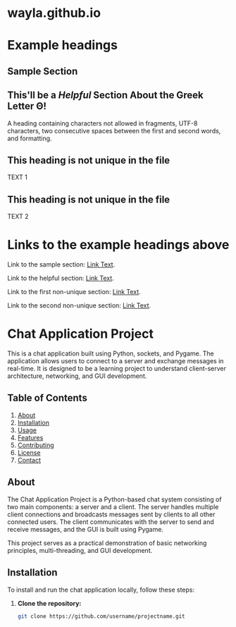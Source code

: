 # wayla.github.io
# Example headings

## Sample Section

## This'll be a _Helpful_ Section About the Greek Letter Θ!
A heading containing characters not allowed in fragments, UTF-8 characters, two consecutive spaces between the first and second words, and formatting.

## This heading is not unique in the file

TEXT 1

## This heading is not unique in the file

TEXT 2

# Links to the example headings above

Link to the sample section: [Link Text](#sample-section).

Link to the helpful section: [Link Text](#thisll--be-a-helpful-section-about-the-greek-letter-Θ).

Link to the first non-unique section: [Link Text](#this-heading-is-not-unique-in-the-file).

Link to the second non-unique section: [Link Text](#this-heading-is-not-unique-in-the-file-1).


# Chat Application Project

This is a chat application built using Python, sockets, and Pygame. The application allows users to connect to a server and exchange messages in real-time. It is designed to be a learning project to understand client-server architecture, networking, and GUI development.

## Table of Contents

1. [About](#about)
2. [Installation](#installation)
3. [Usage](#usage)
4. [Features](#features)
5. [Contributing](#contributing)
6. [License](#license)
7. [Contact](#contact)

## About

The Chat Application Project is a Python-based chat system consisting of two main components: a server and a client. The server handles multiple client connections and broadcasts messages sent by clients to all other connected users. The client communicates with the server to send and receive messages, and the GUI is built using Pygame.

This project serves as a practical demonstration of basic networking principles, multi-threading, and GUI development.

## Installation

To install and run the chat application locally, follow these steps:

1. **Clone the repository:**
   ```bash
   git clone https://github.com/username/projectname.git
